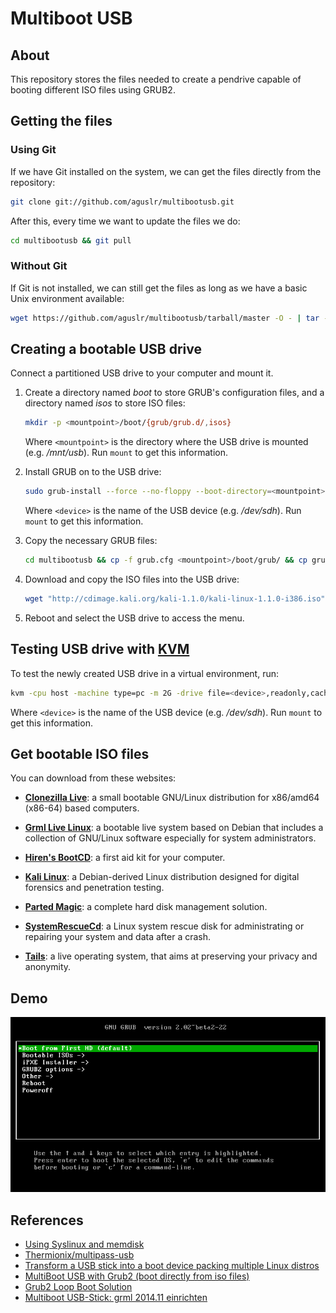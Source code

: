 # Multiboot USB

## About

This repository stores the files needed to create a pendrive capable of booting different ISO files using GRUB2.

## Getting the files

### Using Git

If we have Git installed on the system, we can get the files directly from the repository:

```sh
git clone git://github.com/aguslr/multibootusb.git
```

After this, every time we want to update the files we do:

```sh
cd multibootusb && git pull
```

### Without Git

If Git is not installed, we can still get the files as long as we have a basic Unix environment available:

```sh
wget https://github.com/aguslr/multibootusb/tarball/master -O - | tar -xzv --strip-components 1 --exclude={README.md,demo.gif}
```

## Creating a bootable USB drive

Connect a partitioned USB drive to your computer and mount it.

1. Create a directory named *boot* to store GRUB's configuration files, and a directory named *isos* to store ISO files:

    ```sh
    mkdir -p <mountpoint>/boot/{grub/grub.d/,isos}
    ```

    Where `<mountpoint>` is the directory where the USB drive is mounted (e.g. */mnt/usb*). Run `mount` to get this information.

2. Install GRUB on to the USB drive:

    ```sh
    sudo grub-install --force --no-floppy --boot-directory=<mountpoint>/boot <device>
    ```

    Where `<device>` is the name of the USB device (e.g. */dev/sdh*). Run `mount` to get this information.

3. Copy the necessary GRUB files:

    ```sh
    cd multibootusb && cp -f grub.cfg <mountpoint>/boot/grub/ && cp grub.d/*.cfg <mountpoint>/boot/grub/grub.d/
    ```

4. Download and copy the ISO files into the USB drive:

    ```sh
    wget "http://cdimage.kali.org/kali-1.1.0/kali-linux-1.1.0-i386.iso" -P <mountpoint>/boot/isos/
    ```

5. Reboot and select the USB drive to access the menu.


## Testing USB drive with [KVM](http://www.linux-kvm.org/)

To test the newly created USB drive in a virtual environment, run:

```sh
kvm -cpu host -machine type=pc -m 2G -drive file=<device>,readonly,cache=none,if=virtio
```

Where `<device>` is the name of the USB device (e.g. */dev/sdh*). Run `mount` to get this information.


## Get bootable ISO files

You can download from these websites:

* **[Clonezilla Live](http://clonezilla.org/clonezilla-live.php)**: a small bootable GNU/Linux distribution for x86/amd64 (x86-64) based computers.

* **[Grml Live Linux](https://grml.org/)**: a bootable live system based on Debian that includes a collection of GNU/Linux software especially for system administrators.

* **[Hiren's BootCD](http://www.hirensbootcd.org/)**: a first aid kit for your computer.

* **[Kali Linux](https://www.kali.org/)**: a Debian-derived Linux distribution designed for digital forensics and penetration testing.

* **[Parted Magic](http://partedmagic.com/)**: a complete hard disk management solution.

* **[SystemRescueCd](http://www.sysresccd.org/)**: a Linux system rescue disk for administrating or repairing your system and data after a crash.

* **[Tails](https://tails.boum.org/)**: a live operating system, that aims at preserving your privacy and anonymity.


## Demo

![Demo GIF](demo.gif "Demo")

## References

- [Using Syslinux and memdisk](https://wiki.archlinux.org/index.php/Multiboot_USB_drive#Using_Syslinux_and_memdisk)
- [Thermionix/multipass-usb](https://github.com/Thermionix/multipass-usb)
- [Transform a USB stick into a boot device packing multiple Linux distros](http://www.circuidipity.com/multi-boot-usb.html)
- [MultiBoot USB with Grub2 (boot directly from iso files)](http://www.panticz.de/MultiBootUSB)
- [Grub2 Loop Boot Solution](http://forums.kali.org/showthread.php?1025-Grub2-Loop-Boot-Solution)
- [Multiboot USB-Stick: grml 2014.11 einrichten](http://www.gtkdb.de/index_7_2627.html)
